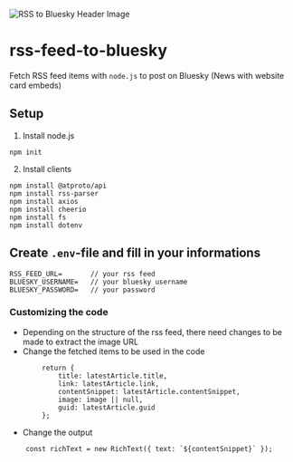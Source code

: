 
![RSS to Bluesky Header Image](https://i.imgur.com/T75iT1q.png)

# rss-feed-to-bluesky
Fetch RSS feed items with `node.js` to post on Bluesky (News with website card embeds)

## Setup
1. Install node.js
```
npm init
```

2. Install clients
```
npm install @atproto/api
npm install rss-parser
npm install axios
npm install cheerio
npm install fs
npm install dotenv
```

## Create `.env`-file and fill in your informations
```
RSS_FEED_URL=       // your rss feed
BLUESKY_USERNAME=   // your bluesky username
BLUESKY_PASSWORD=   // your password
```

### Customizing the code
* Depending on the structure of the rss feed, there need changes to be made to extract the image URL
* Change the fetched items to be used in the code
```
        return {
            title: latestArticle.title,
            link: latestArticle.link,
            contentSnippet: latestArticle.contentSnippet,
            image: image || null, 
            guid: latestArticle.guid 
        };
```
* Change the output
```
    const richText = new RichText({ text: `${contentSnippet}` });
```
